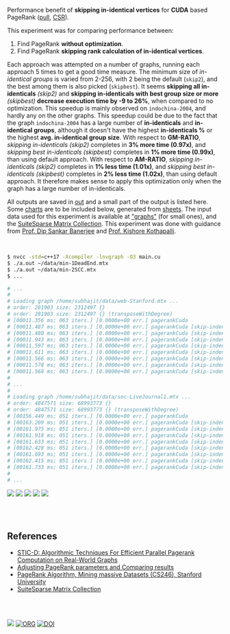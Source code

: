 Performance benefit of **skipping in-identical vertices** for **CUDA** based
PageRank ([pull], [CSR]).

This experiment was for comparing performance between:
1. Find PageRank **without optimization**.
2. Find PageRank **skipping rank calculation of in-identical vertices**.

Each approach was attempted on a number of graphs, running each approach 5 times
to get a good time measure. The minimum size of *in-identical groups* is varied
from 2-256, with 2 being the default (`skip2`), and the best among them is also
picked (`skipbest`). It seems **skipping all in-identicals** *(skip2)* and
**skipping in-identicals with best group size or more** *(skipbest)* **decrease
execution time by -9 to 26%**, when compared to no optimization. This speedup is
mainly observed on `indochina-2004`, and hardly any on the other graphs. This
speedup could be due to the fact that the graph `indochina-2004` has a large
number of **in-identicals** and **in-identical groups**, although it doesn't
have the highest **in-identicals %** or the highest **avg. in-identical group
size**. With respect to **GM-RATIO**, *skipping in-identicals (skip2)* completes
in **3% more time (0.97x)**, and *skipping best in-identicals (skipbest)*
completes in **1% more time (0.99x)**, than using default approach. With respect
to **AM-RATIO**, *skipping in-identicals (skip2)* completes in **1% less time
(1.01x)**, and *skipping best in-identicals (skipbest)* completes in **2% less
time (1.02x)**, than using default approach. It therefore makes sense to apply
this optimization only when the graph has a large number of in-identicals.

All outputs are saved in [out](out/) and a small part of the output is listed
here. Some [charts] are to be included below, generated from [sheets]. The input
data used for this experiment is available at ["graphs"] (for small ones), and
the [SuiteSparse Matrix Collection]. This experiment was done with guidance
from [Prof. Dip Sankar Banerjee] and [Prof. Kishore Kothapalli].

<br>

```bash
$ nvcc -std=c++17 -Xcompiler -lnvgraph -O3 main.cu
$ ./a.out ~/data/min-1DeadEnd.mtx
$ ./a.out ~/data/min-2SCC.mtx
$ ...

# ...
#
# Loading graph /home/subhajit/data/web-Stanford.mtx ...
# order: 281903 size: 2312497 {}
# order: 281903 size: 2312497 {} (transposeWithDegree)
# [00011.356 ms; 063 iters.] [0.0000e+00 err.] pagerankCuda
# [00011.487 ms; 063 iters.] [0.0000e+00 err.] pagerankCuda [skip-indenticals=002; inidenticals=00100411; inidentical-groups=00013685]
# [00011.480 ms; 063 iters.] [0.0000e+00 err.] pagerankCuda [skip-indenticals=004; inidenticals=00081602; inidentical-groups=00005358]
# [00011.943 ms; 063 iters.] [0.0000e+00 err.] pagerankCuda [skip-indenticals=008; inidenticals=00068989; inidentical-groups=00002814]
# [00011.597 ms; 063 iters.] [0.0000e+00 err.] pagerankCuda [skip-indenticals=016; inidenticals=00042289; inidentical-groups=00000621]
# [00011.611 ms; 063 iters.] [0.0000e+00 err.] pagerankCuda [skip-indenticals=032; inidenticals=00033030; inidentical-groups=00000210]
# [00011.566 ms; 063 iters.] [0.0000e+00 err.] pagerankCuda [skip-indenticals=064; inidenticals=00026535; inidentical-groups=00000066]
# [00011.578 ms; 063 iters.] [0.0000e+00 err.] pagerankCuda [skip-indenticals=128; inidenticals=00022136; inidentical-groups=00000013]
# [00011.568 ms; 063 iters.] [0.0000e+00 err.] pagerankCuda [skip-indenticals=256; inidenticals=00020315; inidentical-groups=00000001]
#
# ...
#
# Loading graph /home/subhajit/data/soc-LiveJournal1.mtx ...
# order: 4847571 size: 68993773 {}
# order: 4847571 size: 68993773 {} (transposeWithDegree)
# [00156.449 ms; 051 iters.] [0.0000e+00 err.] pagerankCuda
# [00163.209 ms; 051 iters.] [0.0000e+00 err.] pagerankCuda [skip-indenticals=002; inidenticals=00914539; inidentical-groups=00203669]
# [00161.975 ms; 051 iters.] [0.0000e+00 err.] pagerankCuda [skip-indenticals=004; inidenticals=00520954; inidentical-groups=00025620]
# [00161.918 ms; 051 iters.] [0.0000e+00 err.] pagerankCuda [skip-indenticals=008; inidenticals=00418530; inidentical-groups=00003613]
# [00161.633 ms; 051 iters.] [0.0000e+00 err.] pagerankCuda [skip-indenticals=016; inidenticals=00391550; inidentical-groups=00000936]
# [00162.428 ms; 051 iters.] [0.0000e+00 err.] pagerankCuda [skip-indenticals=032; inidenticals=00378344; inidentical-groups=00000316]
# [00161.693 ms; 051 iters.] [0.0000e+00 err.] pagerankCuda [skip-indenticals=064; inidenticals=00369064; inidentical-groups=00000096]
# [00162.415 ms; 051 iters.] [0.0000e+00 err.] pagerankCuda [skip-indenticals=128; inidenticals=00362503; inidentical-groups=00000021]
# [00161.733 ms; 051 iters.] [0.0000e+00 err.] pagerankCuda [skip-indenticals=256; inidenticals=00359326; inidentical-groups=00000004]
#
# ...
```

[![](https://i.imgur.com/9OQwymc.png)][sheetp]
[![](https://i.imgur.com/TzA7ehd.png)][sheetp]
[![](https://i.imgur.com/cZvq5mI.png)][sheetp]
[![](https://i.imgur.com/1i2Lt3A.png)][sheetp]
[![](https://i.imgur.com/txKlvLr.png)][sheetp]

<br>
<br>


## References

- [STIC-D: Algorithmic Techniques For Efficient Parallel Pagerank Computation on Real-World Graphs](https://gist.github.com/wolfram77/bb09968cc0e592583c4b180243697d5a)
- [Adjusting PageRank parameters and Comparing results](https://arxiv.org/abs/2108.02997)
- [PageRank Algorithm, Mining massive Datasets (CS246), Stanford University](https://www.youtube.com/watch?v=ke9g8hB0MEo)
- [SuiteSparse Matrix Collection]

<br>
<br>

[![](https://i.imgur.com/Z7oiZSS.jpg)](https://www.youtube.com/watch?v=rKv_l1RnSqs)
[![ORG](https://img.shields.io/badge/org-puzzlef-green?logo=Org)](https://puzzlef.github.io)
[![DOI](https://zenodo.org/badge/381944534.svg)](https://zenodo.org/badge/latestdoi/381944534)

[Prof. Dip Sankar Banerjee]: https://sites.google.com/site/dipsankarban/
[Prof. Kishore Kothapalli]: https://www.iiit.ac.in/people/faculty/kkishore/
[SuiteSparse Matrix Collection]: https://sparse.tamu.edu
["graphs"]: https://github.com/puzzlef/graphs
[pull]: https://github.com/puzzlef/pagerank-push-vs-pull
[CSR]: https://github.com/puzzlef/pagerank-class-vs-csr
[charts]: https://photos.app.goo.gl/ZQgXDrhbP5h1Tnkh8
[sheets]: https://docs.google.com/spreadsheets/d/19OtYumoFGqgcKpwtbfjwfuJdgc_bf-JaSQ4H3EHQZHQ/edit?usp=sharing
[sheetp]: https://docs.google.com/spreadsheets/d/e/2PACX-1vSgTpK_h4XE_TZck-cTpDV6ne8EvjlOXG5D7JI8k-7QMR5Q9dCmputHDtyJxGc27_BWc0TjletpNRzw/pubhtml
